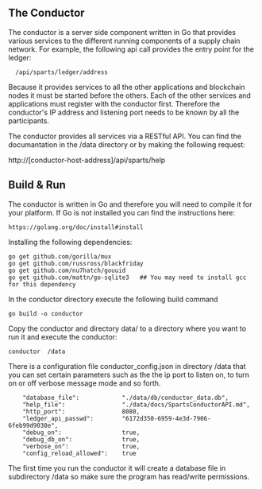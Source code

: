 ## The Conductor

The conductor is a server side component written in Go that provides various services to the different running components of a supply chain network. For example, the following api call provides the entry point for the ledger:
```
  /api/sparts/ledger/address
```
Because it provides services to all the other applications and blockchain nodes it must be started before the others. Each of the other services and applications must register with the conductor first. Therefore the conductor's IP address and listening port needs to be known by all the participants. 

The conductor provides all services via a RESTful API. You can find the documantation in the /data directory or by making the following  request:

http://[conductor-host-address]/api/sparts/help



## Build & Run

The conductor is written in Go and therefore you will need to compile it for your platform. If Go is not installed you can find the instructions here:
```
https://golang.org/doc/install#install
```

Installing the following dependencies:

```
go get github.com/gorilla/mux
go get github.com/russross/blackfriday
go get github.com/nu7hatch/gouuid
go get github.com/mattn/go-sqlite3   ## You may need to install gcc for this dependency
```

In the conductor directory execute the following build command

```
go build -o conductor
```

Copy the conductor and directory data/ to a directory where you want to run it and execute the conductor:

```
conductor  /data
```

There is a configuration file conductor_config.json in directory /data that you can set certain parameters such as the the ip port to listen on, to turn on or off verbose message mode and so forth. 

```
    "database_file":            "./data/db/conductor_data.db",
    "help_file":                "./data/docs/SpartsConductorAPI.md",
    "http_port":                8080,
    "ledger_api_passwd":        "6172d350-6959-4e3d-7906-6feb99d9030e",
    "debug_on":                 true,
    "debug_db_on":              true,
    "verbose_on":               true,
    "config_reload_allowed":    true
```


The first time you run the conductor it will create a database file in subdirectory /data so make sure the program has read/write permissions. 



